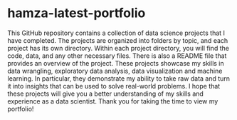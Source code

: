 # hamza-latest-portfolio
This GitHub repository contains a collection of data science projects that I have completed. The projects are organized into folders by topic, and each project has its own directory. Within each project directory, you will find the code, data, and any other necessary files. There is also a README file that provides an overview of the project. These projects showcase my skills in data wrangling, exploratory data analysis, data visualization and machine learning. In particular, they demonstrate my ability to take raw data and turn it into insights that can be used to solve real-world problems. I hope that these projects will give you a better understanding of my skills and experience as a data scientist. Thank you for taking the time to view my portfolio!

